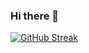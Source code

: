 ### Hi there 👋

[![GitHub Streak](https://github-readme-streak-stats.herokuapp.com?user=UmmarHamid&theme=dracula)](https://git.io/streak-stats)

<!--
**Burhan-Rashid/Burhan-Rashid** is a ✨ _special_ ✨ repository because its `README.md` (this file) appears on your GitHub profile.

Here are some ideas to get you started:

- 🔭 I’m currently working on ...
- 🌱 I’m currently learning ...
- 👯 I’m looking to collaborate on ...
- 🤔 I’m looking for help with ...
- 💬 Ask me about ...
- 📫 How to reach me: ...
- 😄 Pronouns: ...
- ⚡ Fun fact: ...
-->
